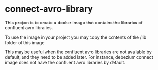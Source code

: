 # connect-avro-library

This project is to create a docker image that contains 
the libraries of confluent avro libraries. 

To use the image in your project you may copy the contents
of the /lib folder of this image. 

This may be useful when the confluent avro libraries are not 
available by default, and they need to be added later. 
For instance, debezium connect image does not have the 
confluent avro libraries by default.